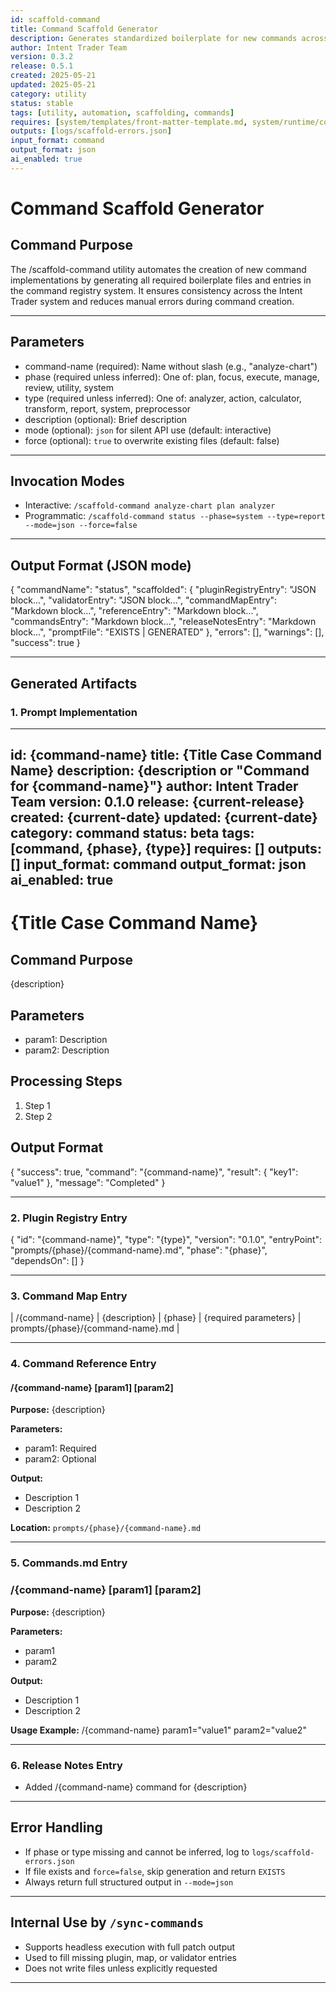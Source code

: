 ```yaml
---
id: scaffold-command
title: Command Scaffold Generator
description: Generates standardized boilerplate for new commands across all required files with optional silent mode
author: Intent Trader Team
version: 0.3.2
release: 0.5.1
created: 2025-05-21
updated: 2025-05-21
category: utility
status: stable
tags: [utility, automation, scaffolding, commands]
requires: [system/templates/front-matter-template.md, system/runtime/command-map.md, system/runtime/plugin-registry.json]
outputs: [logs/scaffold-errors.json]
input_format: command
output_format: json
ai_enabled: true
---
```


# Command Scaffold Generator

## Command Purpose

The /scaffold-command utility automates the creation of new command implementations by generating all required boilerplate files and entries in the command registry system. It ensures consistency across the Intent Trader system and reduces manual errors during command creation.

---

## Parameters

- command-name (required): Name without slash (e.g., "analyze-chart")
- phase (required unless inferred): One of: plan, focus, execute, manage, review, utility, system
- type (required unless inferred): One of: analyzer, action, calculator, transform, report, system, preprocessor
- description (optional): Brief description
- mode (optional): `json` for silent API use (default: interactive)
- force (optional): `true` to overwrite existing files (default: false)

---

## Invocation Modes

- Interactive: `/scaffold-command analyze-chart plan analyzer`
- Programmatic: `/scaffold-command status --phase=system --type=report --mode=json --force=false`

---

## Output Format (JSON mode)

{
  "commandName": "status",
  "scaffolded": {
    "pluginRegistryEntry": "JSON block...",
    "validatorEntry": "JSON block...",
    "commandMapEntry": "Markdown block...",
    "referenceEntry": "Markdown block...",
    "commandsEntry": "Markdown block...",
    "releaseNotesEntry": "Markdown block...",
    "promptFile": "EXISTS | GENERATED"
  },
  "errors": [],
  "warnings": [],
  "success": true
}

---

## Generated Artifacts

### 1. Prompt Implementation

---
id: {command-name}
title: {Title Case Command Name}
description: {description or "Command for {command-name}"}
author: Intent Trader Team
version: 0.1.0
release: {current-release}
created: {current-date}
updated: {current-date}
category: command
status: beta
tags: [command, {phase}, {type}]
requires: []
outputs: []
input_format: command
output_format: json
ai_enabled: true
---

# {Title Case Command Name}

## Command Purpose
{description}

## Parameters
- param1: Description
- param2: Description

## Processing Steps
1. Step 1
2. Step 2

## Output Format
{
  "success": true,
  "command": "{command-name}",
  "result": { "key1": "value1" },
  "message": "Completed"
}

---

### 2. Plugin Registry Entry

{
  "id": "{command-name}",
  "type": "{type}",
  "version": "0.1.0",
  "entryPoint": "prompts/{phase}/{command-name}.md",
  "phase": "{phase}",
  "dependsOn": []
}

---

### 3. Command Map Entry

| /{command-name} | {description} | {phase} | {required parameters} | prompts/{phase}/{command-name}.md |

---

### 4. Command Reference Entry

#### /{command-name} [param1] [param2]

**Purpose:** {description}

**Parameters:**
- param1: Required
- param2: Optional

**Output:**
- Description 1
- Description 2

**Location:** `prompts/{phase}/{command-name}.md`

---

### 5. Commands.md Entry

### /{command-name} [param1] [param2]

**Purpose:**
{description}

**Parameters:**
- param1
- param2

**Output:**
- Description 1
- Description 2

**Usage Example:**
/{command-name} param1="value1" param2="value2"

---

### 6. Release Notes Entry

- Added /{command-name} command for {description}

---

## Error Handling

- If phase or type missing and cannot be inferred, log to `logs/scaffold-errors.json`
- If file exists and `force=false`, skip generation and return `EXISTS`
- Always return full structured output in `--mode=json`

---

## Internal Use by `/sync-commands`

- Supports headless execution with full patch output
- Used to fill missing plugin, map, or validator entries
- Does not write files unless explicitly requested

---